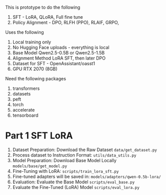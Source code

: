 This is prototype to do the following
1. SFT - LoRA, QLoRA, Full fine tune
2. Policy Alignment - DPO, RLFH (PPO), RLAIF, GRPO,

Uses the following 
1. Local training only
2. No Hugging Face uploads - everything is local
3. Base Model Qwen2.5-0.5B or Qwen2.5-1.5B
4. Alignment Method LoRA SFT, then later DPO
5. Dataset for SFT - OpenAssistant/oasst1
6. GPU RTX 2070 (8GB)

Need the following packages

1. transformers
2. datasets
3. peft
4. torch
5. accelerate
6. tensorboard

# Part 1 SFT LoRA
1. Dataset Preparation:
Download the Raw Dataset
```data/get_dataset.py```
2. Process dataset to Instruction Format:
```utils/data_utils.py```
3. Model Preparation:
Download Base Model Locally
```models/base/get_model.py```
4. Fine-Tuning with LoRA:
```scripts/train_lora_sft.py```
5. Fine-tuned adapters will be saved in:
```models/adapters/qwen-0.5b-lora/```
6. Evaluation:
Evaluate the Base Model
```scripts/eval_base.py```
7. Evaluate the Fine-Tuned (LoRA) Model
```scripts/eval_lora.py```


